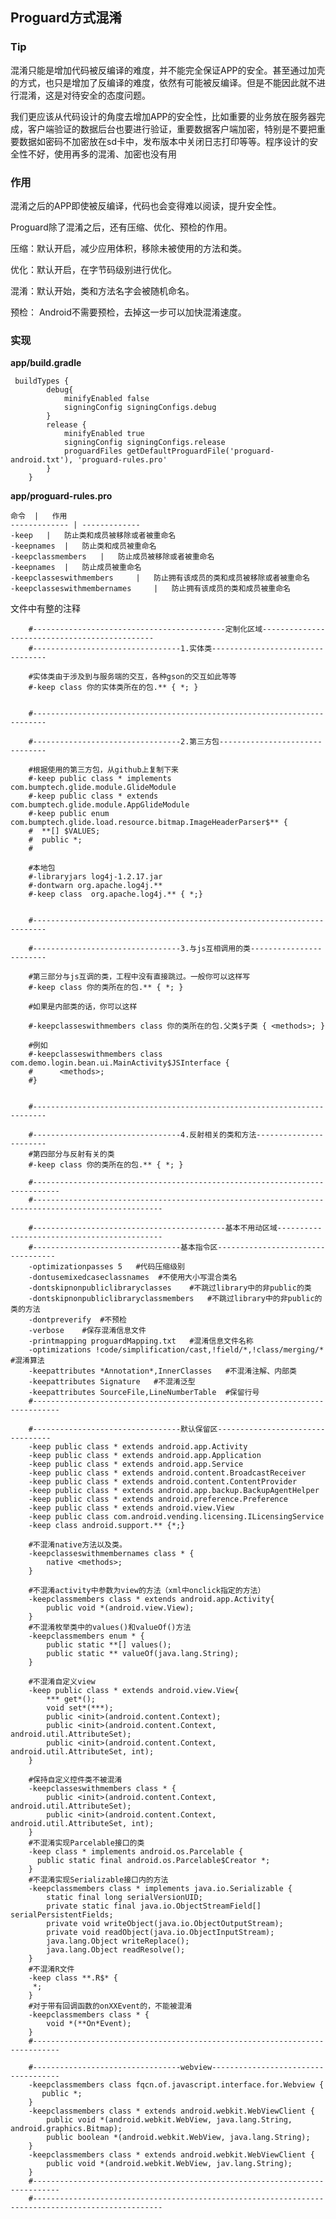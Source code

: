 ## Proguard方式混淆

### Tip

混淆只能是增加代码被反编译的难度，并不能完全保证APP的安全。甚至通过加壳的方式，也只是增加了反编译的难度，依然有可能被反编译。但是不能因此就不进行混淆，这是对待安全的态度问题。

我们更应该从代码设计的角度去增加APP的安全性，比如重要的业务放在服务器完成，客户端验证的数据后台也要进行验证，重要数据客户端加密，特别是不要把重要数据如密码不加密放在sd卡中，发布版本中关闭日志打印等等。程序设计的安全性不好，使用再多的混淆、加密也没有用

### 作用

混淆之后的APP即使被反编译，代码也会变得难以阅读，提升安全性。

Proguard除了混淆之后，还有压缩、优化、预检的作用。

压缩：默认开启，减少应用体积，移除未被使用的方法和类。

优化：默认开启，在字节码级别进行优化。

混淆：默认开始，类和方法名字会被随机命名。

预检： Android不需要预检，去掉这一步可以加快混淆速度。

### 实现

**app/build.gradle**

     buildTypes {
            debug{
                minifyEnabled false
                signingConfig signingConfigs.debug
            }
            release {
                minifyEnabled true
                signingConfig signingConfigs.release
                proguardFiles getDefaultProguardFile('proguard-android.txt'), 'proguard-rules.pro'
            }
        }
        
**app/proguard-rules.pro** 

    命令	|   作用
    ------------- | -------------  
    -keep	|   防止类和成员被移除或者被重命名
    -keepnames  | 	防止类和成员被重命名
    -keepclassmembers   |	防止成员被移除或者被重命名
    -keepnames	|   防止成员被重命名
    -keepclasseswithmembers	    |   防止拥有该成员的类和成员被移除或者被重命名
    -keepclasseswithmembernames	    |   防止拥有该成员的类和成员被重命名


文件中有整的注释
    
        #-------------------------------------------定制化区域----------------------------------------------
        #---------------------------------1.实体类---------------------------------
        
        #实体类由于涉及到与服务端的交互，各种gson的交互如此等等
        #-keep class 你的实体类所在的包.** { *; }
        
        
        #-------------------------------------------------------------------------
        
        #---------------------------------2.第三方包-------------------------------
        
        #根据使用的第三方包，从github上复制下来
        #-keep public class * implements com.bumptech.glide.module.GlideModule
        #-keep public class * extends com.bumptech.glide.module.AppGlideModule
        #-keep public enum com.bumptech.glide.load.resource.bitmap.ImageHeaderParser$** {
        #  **[] $VALUES;
        #  public *;
        #
        
        #本地包
        #-libraryjars log4j-1.2.17.jar
        #-dontwarn org.apache.log4j.**
        #-keep class  org.apache.log4j.** { *;}
        
        
        #-------------------------------------------------------------------------
        
        #---------------------------------3.与js互相调用的类------------------------
        
        #第三部分与js互调的类，工程中没有直接跳过。一般你可以这样写
        #-keep class 你的类所在的包.** { *; }
        
        #如果是内部类的话，你可以这样
        
        #-keepclasseswithmembers class 你的类所在的包.父类$子类 { <methods>; }
        
        #例如
        #-keepclasseswithmembers class com.demo.login.bean.ui.MainActivity$JSInterface {
        #      <methods>;
        #}
        
        
        #-------------------------------------------------------------------------
        
        #---------------------------------4.反射相关的类和方法-----------------------
        #第四部分与反射有关的类
        #-keep class 你的类所在的包.** { *; }
        
        #----------------------------------------------------------------------------
        #---------------------------------------------------------------------------------------------------
        
        #-------------------------------------------基本不用动区域--------------------------------------------
        #---------------------------------基本指令区----------------------------------
        -optimizationpasses 5   #代码压缩级别
        -dontusemixedcaseclassnames  #不使用大小写混合类名
        -dontskipnonpubliclibraryclasses    #不跳过library中的非public的类
        -dontskipnonpubliclibraryclassmembers   #不跳过library中的非public的类的方法
        -dontpreverify  #不预检
        -verbose    #保存混淆信息文件
        -printmapping proguardMapping.txt   #混淆信息文件名称
        -optimizations !code/simplification/cast,!field/*,!class/merging/*  #混淆算法
        -keepattributes *Annotation*,InnerClasses   #不混淆注解、内部类
        -keepattributes Signature   #不混淆泛型
        -keepattributes SourceFile,LineNumberTable  #保留行号
        #----------------------------------------------------------------------------
        
        #---------------------------------默认保留区---------------------------------
        -keep public class * extends android.app.Activity
        -keep public class * extends android.app.Application
        -keep public class * extends android.app.Service
        -keep public class * extends android.content.BroadcastReceiver
        -keep public class * extends android.content.ContentProvider
        -keep public class * extends android.app.backup.BackupAgentHelper
        -keep public class * extends android.preference.Preference
        -keep public class * extends android.view.View
        -keep public class com.android.vending.licensing.ILicensingService
        -keep class android.support.** {*;}
        
        #不混淆native方法以及类。
        -keepclasseswithmembernames class * {
            native <methods>;
        }
        
        #不混淆activity中参数为view的方法（xml中onclick指定的方法）
        -keepclassmembers class * extends android.app.Activity{
            public void *(android.view.View);
        }
        #不混淆枚举类中的values()和valueOf()方法
        -keepclassmembers enum * {
            public static **[] values();
            public static ** valueOf(java.lang.String);
        }
        
        #不混淆自定义view
        -keep public class * extends android.view.View{
            *** get*();
            void set*(***);
            public <init>(android.content.Context);
            public <init>(android.content.Context, android.util.AttributeSet);
            public <init>(android.content.Context, android.util.AttributeSet, int);
        }
        
        #保持自定义控件类不被混淆
        -keepclasseswithmembers class * {
            public <init>(android.content.Context, android.util.AttributeSet);
            public <init>(android.content.Context, android.util.AttributeSet, int);
        }
        #不混淆实现Parcelable接口的类
        -keep class * implements android.os.Parcelable {
          public static final android.os.Parcelable$Creator *;
        }
        #不混淆实现Serializable接口内的方法
        -keepclassmembers class * implements java.io.Serializable {
            static final long serialVersionUID;
            private static final java.io.ObjectStreamField[] serialPersistentFields;
            private void writeObject(java.io.ObjectOutputStream);
            private void readObject(java.io.ObjectInputStream);
            java.lang.Object writeReplace();
            java.lang.Object readResolve();
        }
        #不混淆R文件
        -keep class **.R$* {
         *;
        }
        #对于带有回调函数的onXXEvent的，不能被混淆
        -keepclassmembers class * {
            void *(**On*Event);
        }
        #----------------------------------------------------------------------------
        
        #---------------------------------webview------------------------------------
        -keepclassmembers class fqcn.of.javascript.interface.for.Webview {
           public *;
        }
        -keepclassmembers class * extends android.webkit.WebViewClient {
            public void *(android.webkit.WebView, java.lang.String, android.graphics.Bitmap);
            public boolean *(android.webkit.WebView, java.lang.String);
        }
        -keepclassmembers class * extends android.webkit.WebViewClient {
            public void *(android.webkit.WebView, jav.lang.String);
        }
        #----------------------------------------------------------------------------
        #---------------------------------------------------------------------------------------------------
